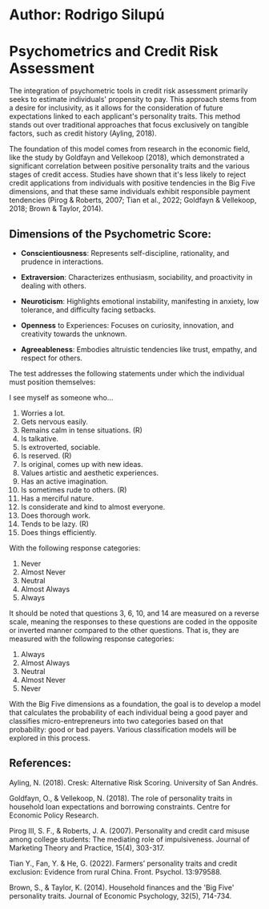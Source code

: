 # Author: Rodrigo Silupú
# Psychometrics and Credit Risk Assessment

The integration of psychometric tools in credit risk assessment primarily seeks to estimate individuals' propensity to pay. This approach stems from a desire for inclusivity, as it allows for the consideration of future expectations linked to each applicant's personality traits. This method stands out over traditional approaches that focus exclusively on tangible factors, such as credit history (Ayling, 2018).

The foundation of this model comes from research in the economic field, like the study by Goldfayn and Vellekoop (2018), which demonstrated a significant correlation between positive personality traits and the various stages of credit access. Studies have shown that it's less likely to reject credit applications from individuals with positive tendencies in the Big Five dimensions, and that these same individuals exhibit responsible payment tendencies (Pirog & Roberts, 2007; Tian et al., 2022; Goldfayn & Vellekoop, 2018; Brown & Taylor, 2014).

## Dimensions of the Psychometric Score:

- **Conscientiousness**: Represents self-discipline, rationality, and prudence in interactions.

- **Extraversion**: Characterizes enthusiasm, sociability, and proactivity in dealing with others.

- **Neuroticism**: Highlights emotional instability, manifesting in anxiety, low tolerance, and difficulty facing setbacks.

- **Openness** to Experiences: Focuses on curiosity, innovation, and creativity towards the unknown.

- **Agreeableness**: Embodies altruistic tendencies like trust, empathy, and respect for others.


The test addresses the following statements under which the individual must position themselves:

I see myself as someone who...

1. Worries a lot.
2. Gets nervous easily.
3. Remains calm in tense situations. (R)
4.  Is talkative.
5.  Is extroverted, sociable.
6. Is reserved. (R)
7.  Is original, comes up with new ideas.
8. Values artistic and aesthetic experiences.
9. Has an active imagination.
10.  Is sometimes rude to others. (R)
11.  Has a merciful nature.
12. Is considerate and kind to almost everyone.
13. Does thorough work.
14. Tends to be lazy. (R)
15. Does things efficiently.

With the following response categories:

1. Never
2. Almost Never
3. Neutral
4. Almost Always
5. Always

It should be noted that questions 3, 6, 10, and 14 are measured on a reverse scale, meaning the responses to these questions are coded in the opposite or inverted manner compared to the other questions. That is, they are measured with the following response categories:

1. Always
2. Almost Always
3. Neutral
4. Almost Never
5. Never

With the Big Five dimensions as a foundation, the goal is to develop a model that calculates the probability of each individual being a good payer and classifies micro-entrepreneurs into two categories based on that probability: good or bad payers. Various classification models will be explored in this process.

## References:

Ayling, N. (2018). Cresk: Alternative Risk Scoring. University of San Andrés.

Goldfayn, O., & Vellekoop, N. (2018). The role of personality traits in household loan expectations and borrowing constraints. Centre for Economic Policy Research. 

Pirog III, S. F., & Roberts, J. A. (2007). Personality and credit card misuse among college students: The mediating role of impulsiveness. Journal of Marketing Theory and Practice, 15(4), 303-317. 

Tian Y., Fan, Y. & He, G. (2022). Farmers’ personality traits and credit exclusion: Evidence from rural China. Front. Psychol. 13:979588. 

Brown, S., & Taylor, K. (2014). Household finances and the 'Big Five' personality traits. Journal of Economic Psychology, 32(5), 714-734. 
